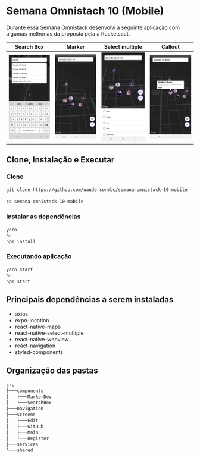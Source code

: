 # Semana Omnistach 10 (Mobile)

Durante essa Semana Omnistack desenvolvi a seguinte aplicação com algumas melhorias da proposta pela a Rocketseat.

|Search Box|Marker|Select multiple|Callout|
|---|---|---|---|
|![Main](./assets/1.jpg)|![Main](./assets/2.jpg)|![Main](./assets/3.jpg)|![Main](./assets/4.jpg)|

## Clone, Instalação e Executar
### Clone
```
git clone https://github.com/uandersonmbc/semana-omnistack-10-mobile

cd semana-omnistack-10-mobile
```

### Instalar as dependências
```
yarn
ou
npm install
```

### Executando aplicação
```
yarn start
ou
npm start
```

## Principais dependências a serem instaladas
- axios
- expo-location
- react-native-maps
- react-native-select-multiple
- react-native-webview
- react-navigation
- styled-components

## Organização das pastas

```
src
├───components
│   ├───MarkerDev
│   └───SearchBox
├───navigation
├───screens
│   ├───Edit
│   ├───GitHub
│   ├───Main
│   └───Register
├───services
└───shared
```
